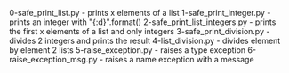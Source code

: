 0-safe_print_list.py - prints x elements of a list
1-safe_print_integer.py - prints an integer with "{:d}".format()
2-safe_print_list_integers.py - prints the first x elements of a list and only integers
3-safe_print_division.py - divides 2 integers and prints the result
4-list_division.py - divides element by element 2 lists
5-raise_exception.py - raises a type exception
6-raise_exception_msg.py - raises a name exception with a message
